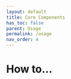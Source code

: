 ```yaml
---
layout: default
title: Core Components
has_toc: false  
parent: Usage
permalink: /usage  
nav_order: 4
---
```


# How to...
